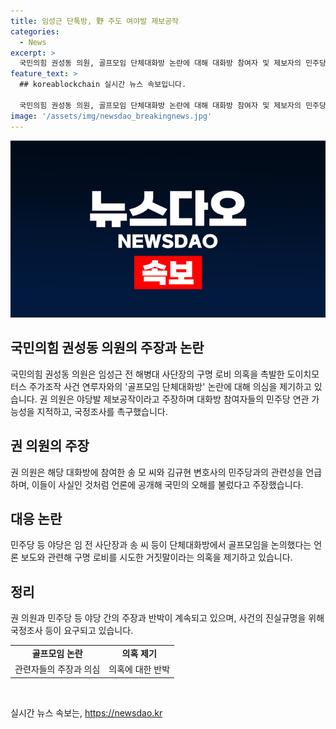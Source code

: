 ```yaml
---
title: 임성근 단톡방, 野 주도 여야발 제보공작
categories:
  - News
excerpt: >
  국민의힘 권성동 의원, 골프모임 단체대화방 논란에 대해 대화방 참여자 및 제보자의 민주당 연관 가능성 제기하며 야당발 제보공작이라 주장. 대화방 참여자들의 실명 공개와 관련자의 정치적 연결고리를 언급하며 사기 탄핵 게이트라며 진상 규명을 위한 국정조사를 촉구. 반면 야권은 구명 로비 수사와 관련한 의혹을 제기하고 있다.
feature_text: >
  ## koreablockchain 실시간 뉴스 속보입니다.

  국민의힘 권성동 의원, 골프모임 단체대화방 논란에 대해 대화방 참여자 및 제보자의 민주당 연관 가능성 제기하며 야당발 제보공작이라 주장. 대화방 참여자들의 실명 공개와 관련자의 정치적 연결고리를 언급하며 사기 탄핵 게이트라며 진상 규명을 위한 국정조사를 촉구. 반면 야권은 구명 로비 수사와 관련한 의혹을 제기하고 있다.
image: '/assets/img/newsdao_breakingnews.jpg'
---
```


<p><img src="/assets/img/newsdao_breakingnews.jpg" alt="koreablockchain 속보" /></p>

<h2 data-ke-size="size26">국민의힘 권성동 의원의 주장과 논란</h2>

<p data-ke-size="size16">국민의힘 권성동 의원은 임성근 전 해병대 사단장의 구명 로비 의혹을 촉발한 도이치모터스 주가조작 사건 연루자와의 '골프모임 단체대화방' 논란에 대해 의심을 제기하고 있습니다. 권 의원은 야당발 제보공작이라고 주장하며 대화방 참여자들의 민주당 연관 가능성을 지적하고, 국정조사를 촉구했습니다.</p>

<h2 data-ke-size="size26">권 의원의 주장</h2>

<p data-ke-size="size16">권 의원은 해당 대화방에 참여한 송 모 씨와 김규현 변호사의 민주당과의 관련성을 언급하며, 이들이 사실인 것처럼 언론에 공개해 국민의 오해를 불렀다고 주장했습니다.</p>

<h2 data-ke-size="size26">대응 논란</h2>

<p data-ke-size="size16">민주당 등 야당은 임 전 사단장과 송 씨 등이 단체대화방에서 골프모임을 논의했다는 언론 보도와 관련해 구명 로비를 시도한 거짓말이라는 의혹을 제기하고 있습니다.</p>

<h2 data-ke-size="size26">정리</h2>

<p data-ke-size="size16">권 의원과 민주당 등 야당 간의 주장과 반박이 계속되고 있으며, 사건의 진실규명을 위해 국정조사 등이 요구되고 있습니다.</p>

<table>
    <tr>
        <td style="text-align: center; height: 17px;"><b>골프모임 논란</b></td>
        <td style="text-align: center; height: 17px;"><b>의혹 제기</b></td>
    </tr>
    <tr>
        <td style="text-align: center; height: 17px;">관련자들의 주장과 의심</td>
        <td style="text-align: center; height: 17px;">의혹에 대한 반박</td>
    </tr>
</table>

<p data-ke-size="size16">&nbsp;</p>
실시간 뉴스 속보는, <a href="https://newsdao.kr" rel="dofollow">https://newsdao.kr</a>


